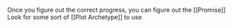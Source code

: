 Once you figure out the correct progress, you can figure out the [[Promise]]
Look for some sort of [[Plot Archetype]] to use
